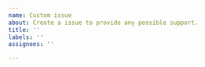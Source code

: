 ```yaml
---
name: Custom issue
about: Create a issue to provide any possible support.
title: ''
labels: ''
assignees: ''

---
```



